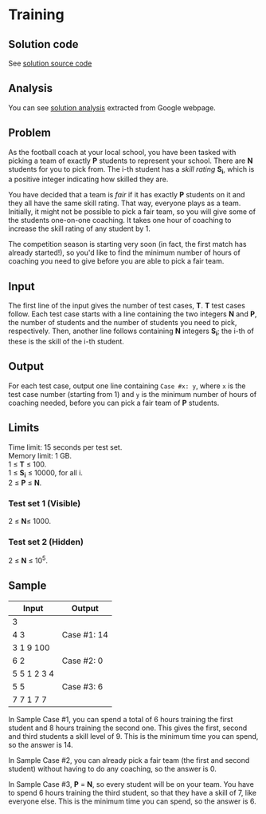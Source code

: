 # Training

## Solution code

See [solution source code](/Round%20A/Training/solution.js)

## Analysis

You can see [solution analysis](/Round%20A/Training/analysis.md) extracted from Google webpage.

## Problem

As the football coach at your local school, you have been tasked with picking a team of exactly **P** students to represent your school. There are **N** students for you to pick from. The i-th student has a _skill rating_ **S<sub>i</sub>**, which is a positive integer indicating how skilled they are.

You have decided that a team is _fair_ if it has exactly **P** students on it and they all have the same skill rating. That way, everyone plays as a team. Initially, it might not be possible to pick a fair team, so you will give some of the students one-on-one coaching. It takes one hour of coaching to increase the skill rating of any student by 1.

The competition season is starting very soon (in fact, the first match has already started!), so you'd like to find the minimum number of hours of coaching you need to give before you are able to pick a fair team.

## Input

The first line of the input gives the number of test cases, **T**. **T** test cases follow. Each test case starts with a line containing the two integers **N** and **P**, the number of students and the number of students you need to pick, respectively. Then, another line follows containing **N** integers **S<sub>i</sub>**; the i-th of these is the skill of the i-th student.

## Output

For each test case, output one line containing `Case #x: y`, where `x` is the test case number (starting from 1) and `y` is the minimum number of hours of coaching needed, before you can pick a fair team of **P** students.

## Limits

Time limit: 15 seconds per test set.<br>
Memory limit: 1 GB.<br>
1 ≤ **T** ≤ 100.<br>
1 ≤ **S<sub>i</sub>** ≤ 10000, for all i.<br>
2 ≤ **P** ≤ **N**.<br>

### Test set 1 (Visible)

2 ≤ **N**≤ 1000.

### Test set 2 (Hidden)

2 ≤ **N** ≤ 10<sup>5</sup>.

## Sample

| Input       | Output      |
| ----------- | ----------- |
| 3           |             |
| 4 3         | Case #1: 14 |
| 3 1 9 100   |             |
| 6 2         | Case #2: 0  |
| 5 5 1 2 3 4 |             |
| 5 5         | Case #3: 6  |
| 7 7 1 7 7   |             |

In Sample Case #1, you can spend a total of 6 hours training the first student and 8 hours training the second one. This gives the first, second and third students a skill level of 9. This is the minimum time you can spend, so the answer is 14.

In Sample Case #2, you can already pick a fair team (the first and second student) without having to do any coaching, so the answer is 0.

In Sample Case #3, **P** = **N**, so every student will be on your team. You have to spend 6 hours training the third student, so that they have a skill of 7, like everyone else. This is the minimum time you can spend, so the answer is 6.
